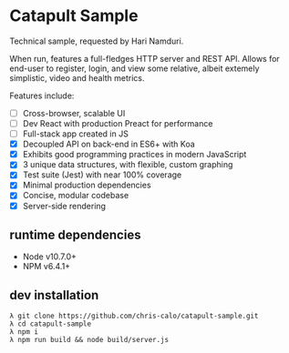 # Catapult Sample

Technical sample, requested by Hari Namduri.

When run, features a full-fledges HTTP server and REST API. Allows for
end-user to register, login, and view some relative, albeit extemely
simplistic, video and health metrics.

Features include:

- [ ] Cross-browser, scalable UI
- [ ] Dev React with production Preact for performance
- [ ] Full-stack app created in JS
- [x] Decoupled API on back-end in ES6+ with Koa
- [x] Exhibits good programming practices in modern JavaScript
- [x] 3 unique data structures, with flexible, custom graphing
- [x] Test suite (Jest) with near 100% coverage
- [x] Minimal production dependencies
- [x] Concise, modular codebase
- [x] Server-side rendering

## runtime dependencies
- Node v10.7.0+
- NPM v6.4.1+

## dev installation
```
λ git clone https://github.com/chris-calo/catapult-sample.git
λ cd catapult-sample
λ npm i
λ npm run build && node build/server.js
```
